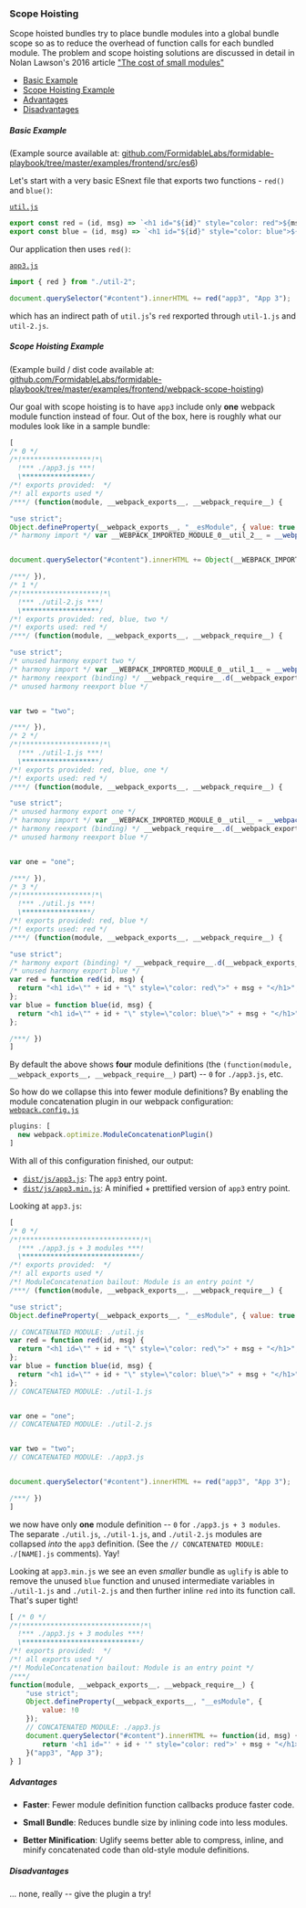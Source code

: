 ### Scope Hoisting

Scope hoisted bundles try to place bundle modules into a global bundle scope so
as to reduce the overhead of function calls for each bundled module. The problem
and scope hoisting solutions are discussed in detail in Nolan Lawson's 2016
article
["The cost of small modules"](https://nolanlawson.com/2016/08/15/the-cost-of-small-modules/)

<!-- START doctoc generated TOC please keep comment here to allow auto update -->
<!-- DON'T EDIT THIS SECTION, INSTEAD RE-RUN doctoc TO UPDATE -->


- [Basic Example](#basic-example)
- [Scope Hoisting Example](#scope-hoisting-example)
- [Advantages](#advantages)
- [Disadvantages](#disadvantages)

<!-- END doctoc generated TOC please keep comment here to allow auto update -->

##### Basic Example

(Example source available at: [github.com/FormidableLabs/formidable-playbook/tree/master/examples/frontend/src/es6](https://github.com/FormidableLabs/formidable-playbook/tree/master/examples/frontend/src/es6))

Let's start with a very basic ESnext file that exports two functions -
`red()` and `blue()`:

[`util.js`](../../examples/frontend/src/es6/util.js)

```js
export const red = (id, msg) => `<h1 id="${id}" style="color: red">${msg}</h1>`;
export const blue = (id, msg) => `<h1 id="${id}" style="color: blue">${msg}</h1>`;
```

Our application then uses `red()`:

[`app3.js`](../../examples/frontend/src/es6/app3.js)

```js
import { red } from "./util-2";

document.querySelector("#content").innerHTML += red("app3", "App 3");
```

which has an indirect path of `util.js`'s `red` rexported through `util-1.js`
and `util-2.js`.

##### Scope Hoisting Example

(Example build / dist code available at: [github.com/FormidableLabs/formidable-playbook/tree/master/examples/frontend/webpack-scope-hoisting](https://github.com/FormidableLabs/formidable-playbook/tree/master/examples/frontend/webpack-scope-hoisting))

Our goal with scope hoisting is to have `app3` include only **one** webpack
module function instead of four. Out of the box, here is roughly what our
modules look like in a sample bundle:

```js
[
/* 0 */
/*!*****************!*\
  !*** ./app3.js ***!
  \*****************/
/*! exports provided:  */
/*! all exports used */
/***/ (function(module, __webpack_exports__, __webpack_require__) {

"use strict";
Object.defineProperty(__webpack_exports__, "__esModule", { value: true });
/* harmony import */ var __WEBPACK_IMPORTED_MODULE_0__util_2__ = __webpack_require__(/*! ./util-2 */ 1);


document.querySelector("#content").innerHTML += Object(__WEBPACK_IMPORTED_MODULE_0__util_2__["a" /* red */])("app3", "App 3");

/***/ }),
/* 1 */
/*!*******************!*\
  !*** ./util-2.js ***!
  \*******************/
/*! exports provided: red, blue, two */
/*! exports used: red */
/***/ (function(module, __webpack_exports__, __webpack_require__) {

"use strict";
/* unused harmony export two */
/* harmony import */ var __WEBPACK_IMPORTED_MODULE_0__util_1__ = __webpack_require__(/*! ./util-1 */ 2);
/* harmony reexport (binding) */ __webpack_require__.d(__webpack_exports__, "a", function() { return __WEBPACK_IMPORTED_MODULE_0__util_1__["a"]; });
/* unused harmony reexport blue */


var two = "two";

/***/ }),
/* 2 */
/*!*******************!*\
  !*** ./util-1.js ***!
  \*******************/
/*! exports provided: red, blue, one */
/*! exports used: red */
/***/ (function(module, __webpack_exports__, __webpack_require__) {

"use strict";
/* unused harmony export one */
/* harmony import */ var __WEBPACK_IMPORTED_MODULE_0__util__ = __webpack_require__(/*! ./util */ 3);
/* harmony reexport (binding) */ __webpack_require__.d(__webpack_exports__, "a", function() { return __WEBPACK_IMPORTED_MODULE_0__util__["a"]; });
/* unused harmony reexport blue */


var one = "one";

/***/ }),
/* 3 */
/*!*****************!*\
  !*** ./util.js ***!
  \*****************/
/*! exports provided: red, blue */
/*! exports used: red */
/***/ (function(module, __webpack_exports__, __webpack_require__) {

"use strict";
/* harmony export (binding) */ __webpack_require__.d(__webpack_exports__, "a", function() { return red; });
/* unused harmony export blue */
var red = function red(id, msg) {
  return "<h1 id=\"" + id + "\" style=\"color: red\">" + msg + "</h1>";
};
var blue = function blue(id, msg) {
  return "<h1 id=\"" + id + "\" style=\"color: blue\">" + msg + "</h1>";
};

/***/ })
]
```

By default the above shows **four** module definitions (the
`(function(module, __webpack_exports__, __webpack_require__)` part) -- `0` for
`./app3.js`, etc.

So how do we collapse this into fewer module definitions? By enabling the module
concatenation plugin in our webpack configuration:
[`webpack.config.js`](../../examples/frontend/webpack-scope-hoisting/webpack.config.js)

```js
plugins: [
  new webpack.optimize.ModuleConcatenationPlugin()
]
```

With all of this configuration finished, our output:

* [`dist/js/app3.js`](../../examples/frontend/webpack-scope-hoisting/dist/js/app3.js):
  The `app3` entry point.
* [`dist/js/app3.min.js`](../../examples/frontend/webpack-scope-hoisting/dist/js/app3.min.js):
  A minified + prettified version of `app3` entry point.

Looking at `app3.js`:

```js
[
/* 0 */
/*!*****************************!*\
  !*** ./app3.js + 3 modules ***!
  \*****************************/
/*! exports provided:  */
/*! all exports used */
/*! ModuleConcatenation bailout: Module is an entry point */
/***/ (function(module, __webpack_exports__, __webpack_require__) {

"use strict";
Object.defineProperty(__webpack_exports__, "__esModule", { value: true });

// CONCATENATED MODULE: ./util.js
var red = function red(id, msg) {
  return "<h1 id=\"" + id + "\" style=\"color: red\">" + msg + "</h1>";
};
var blue = function blue(id, msg) {
  return "<h1 id=\"" + id + "\" style=\"color: blue\">" + msg + "</h1>";
};
// CONCATENATED MODULE: ./util-1.js


var one = "one";
// CONCATENATED MODULE: ./util-2.js


var two = "two";
// CONCATENATED MODULE: ./app3.js


document.querySelector("#content").innerHTML += red("app3", "App 3");

/***/ })
]
```

we now have only **one** module definition -- `0` for `./app3.js + 3 modules`.
The separate `./util.js`, `./util-1.js`, and `./util-2.js` modules are collapsed
_into_ the `app3` definition. (See the `// CONCATENATED MODULE: ./[NAME].js`
comments). Yay!

Looking at `app3.min.js` we see an even _smaller_ bundle as `uglify` is able to
remove the unused `blue` function and unused intermediate variables in
`./util-1.js` and `./util-2.js` and then further inline `red` into its function
call. That's super tight!

```js
[ /* 0 */
/*!*****************************!*\
  !*** ./app3.js + 3 modules ***!
  \*****************************/
/*! exports provided:  */
/*! all exports used */
/*! ModuleConcatenation bailout: Module is an entry point */
/***/
function(module, __webpack_exports__, __webpack_require__) {
    "use strict";
    Object.defineProperty(__webpack_exports__, "__esModule", {
        value: !0
    });
    // CONCATENATED MODULE: ./app3.js
    document.querySelector("#content").innerHTML += function(id, msg) {
        return '<h1 id="' + id + '" style="color: red">' + msg + "</h1>";
    }("app3", "App 3");
} ]
```

##### Advantages

* **Faster**: Fewer module definition function callbacks produce faster code.

* **Small Bundle**: Reduces bundle size by inlining code into less modules.

* **Better Minification**: Uglify seems better able to compress, inline, and
  minify concatenated code than old-style module definitions.

##### Disadvantages

... none, really -- give the plugin a try!
